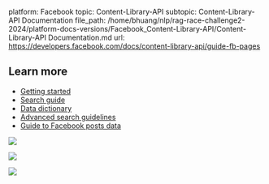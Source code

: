 platform: Facebook
topic: Content-Library-API
subtopic: Content-Library-API Documentation
file_path: /home/bhuang/nlp/rag-race-challenge2-2024/platform-docs-versions/Facebook_Content-Library-API/Content-Library-API Documentation.md
url: https://developers.facebook.com/docs/content-library-api/guide-fb-pages

## Learn more

* [Getting started](https://developers.facebook.com/docs/content-library-api/quick-start)
* [Search guide](https://developers.facebook.com/docs/content-library-api/guide-search-object)
* [Data dictionary](https://developers.facebook.com/docs/content-library-api/data)
* [Advanced search guidelines](https://developers.facebook.com/docs/content-library-api/adv-search)
* [Guide to Facebook posts data](https://developers.facebook.com/docs/content-library-api/guide-fb-posts)

![](https://www.facebook.com/tr?id=675141479195042&ev=PageView&noscript=1)

![](https://www.facebook.com/tr?id=574561515946252&ev=PageView&noscript=1)

![](https://www.facebook.com/tr?id=1754628768090156&ev=PageView&noscript=1)